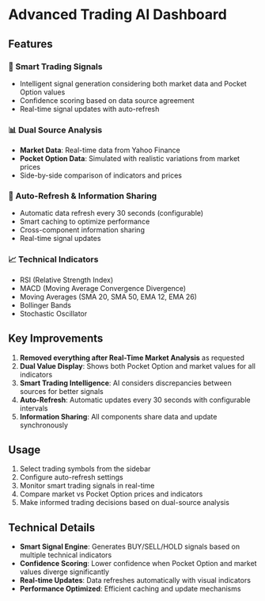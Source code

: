 # Advanced Trading AI Dashboard

## Features

### 🧠 Smart Trading Signals
- Intelligent signal generation considering both market data and Pocket Option values
- Confidence scoring based on data source agreement
- Real-time signal updates with auto-refresh

### 📊 Dual Source Analysis
- **Market Data**: Real-time data from Yahoo Finance
- **Pocket Option Data**: Simulated with realistic variations from market prices
- Side-by-side comparison of indicators and prices

### 🔄 Auto-Refresh & Information Sharing
- Automatic data refresh every 30 seconds (configurable)
- Smart caching to optimize performance
- Cross-component information sharing
- Real-time signal updates

### 📈 Technical Indicators
- RSI (Relative Strength Index)
- MACD (Moving Average Convergence Divergence)
- Moving Averages (SMA 20, SMA 50, EMA 12, EMA 26)
- Bollinger Bands
- Stochastic Oscillator

## Key Improvements

1. **Removed everything after Real-Time Market Analysis** as requested
2. **Dual Value Display**: Shows both Pocket Option and market values for all indicators
3. **Smart Trading Intelligence**: AI considers discrepancies between sources for better signals
4. **Auto-Refresh**: Automatic updates every 30 seconds with configurable intervals
5. **Information Sharing**: All components share data and update synchronously

## Usage

1. Select trading symbols from the sidebar
2. Configure auto-refresh settings
3. Monitor smart trading signals in real-time
4. Compare market vs Pocket Option prices and indicators
5. Make informed trading decisions based on dual-source analysis

## Technical Details

- **Smart Signal Engine**: Generates BUY/SELL/HOLD signals based on multiple technical indicators
- **Confidence Scoring**: Lower confidence when Pocket Option and market values diverge significantly
- **Real-time Updates**: Data refreshes automatically with visual indicators
- **Performance Optimized**: Efficient caching and update mechanisms